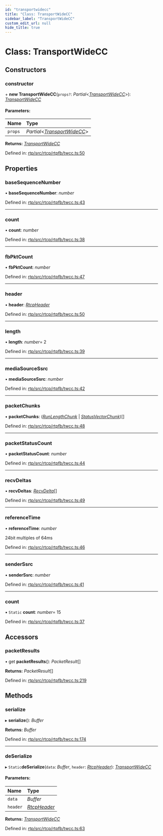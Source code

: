 ```yaml
---
id: "transportwidecc"
title: "Class: TransportWideCC"
sidebar_label: "TransportWideCC"
custom_edit_url: null
hide_title: true
---
```


# Class: TransportWideCC

## Constructors

### constructor

\+ **new TransportWideCC**(`props?`: *Partial*<[*TransportWideCC*](transportwidecc.md)\>): [*TransportWideCC*](transportwidecc.md)

#### Parameters:

Name | Type |
:------ | :------ |
`props` | *Partial*<[*TransportWideCC*](transportwidecc.md)\> |

**Returns:** [*TransportWideCC*](transportwidecc.md)

Defined in: [rtp/src/rtcp/rtpfb/twcc.ts:50](https://github.com/shinyoshiaki/werift-webrtc/blob/4277d59/packages/rtp/src/rtcp/rtpfb/twcc.ts#L50)

## Properties

### baseSequenceNumber

• **baseSequenceNumber**: *number*

Defined in: [rtp/src/rtcp/rtpfb/twcc.ts:43](https://github.com/shinyoshiaki/werift-webrtc/blob/4277d59/packages/rtp/src/rtcp/rtpfb/twcc.ts#L43)

___

### count

• **count**: *number*

Defined in: [rtp/src/rtcp/rtpfb/twcc.ts:38](https://github.com/shinyoshiaki/werift-webrtc/blob/4277d59/packages/rtp/src/rtcp/rtpfb/twcc.ts#L38)

___

### fbPktCount

• **fbPktCount**: *number*

Defined in: [rtp/src/rtcp/rtpfb/twcc.ts:47](https://github.com/shinyoshiaki/werift-webrtc/blob/4277d59/packages/rtp/src/rtcp/rtpfb/twcc.ts#L47)

___

### header

• **header**: [*RtcpHeader*](rtcpheader.md)

Defined in: [rtp/src/rtcp/rtpfb/twcc.ts:50](https://github.com/shinyoshiaki/werift-webrtc/blob/4277d59/packages/rtp/src/rtcp/rtpfb/twcc.ts#L50)

___

### length

• **length**: *number*= 2

Defined in: [rtp/src/rtcp/rtpfb/twcc.ts:39](https://github.com/shinyoshiaki/werift-webrtc/blob/4277d59/packages/rtp/src/rtcp/rtpfb/twcc.ts#L39)

___

### mediaSourceSsrc

• **mediaSourceSsrc**: *number*

Defined in: [rtp/src/rtcp/rtpfb/twcc.ts:42](https://github.com/shinyoshiaki/werift-webrtc/blob/4277d59/packages/rtp/src/rtcp/rtpfb/twcc.ts#L42)

___

### packetChunks

• **packetChunks**: ([*RunLengthChunk*](runlengthchunk.md) \| [*StatusVectorChunk*](statusvectorchunk.md))[]

Defined in: [rtp/src/rtcp/rtpfb/twcc.ts:48](https://github.com/shinyoshiaki/werift-webrtc/blob/4277d59/packages/rtp/src/rtcp/rtpfb/twcc.ts#L48)

___

### packetStatusCount

• **packetStatusCount**: *number*

Defined in: [rtp/src/rtcp/rtpfb/twcc.ts:44](https://github.com/shinyoshiaki/werift-webrtc/blob/4277d59/packages/rtp/src/rtcp/rtpfb/twcc.ts#L44)

___

### recvDeltas

• **recvDeltas**: [*RecvDelta*](recvdelta.md)[]

Defined in: [rtp/src/rtcp/rtpfb/twcc.ts:49](https://github.com/shinyoshiaki/werift-webrtc/blob/4277d59/packages/rtp/src/rtcp/rtpfb/twcc.ts#L49)

___

### referenceTime

• **referenceTime**: *number*

24bit multiples of 64ms

Defined in: [rtp/src/rtcp/rtpfb/twcc.ts:46](https://github.com/shinyoshiaki/werift-webrtc/blob/4277d59/packages/rtp/src/rtcp/rtpfb/twcc.ts#L46)

___

### senderSsrc

• **senderSsrc**: *number*

Defined in: [rtp/src/rtcp/rtpfb/twcc.ts:41](https://github.com/shinyoshiaki/werift-webrtc/blob/4277d59/packages/rtp/src/rtcp/rtpfb/twcc.ts#L41)

___

### count

▪ `Static` **count**: *number*= 15

Defined in: [rtp/src/rtcp/rtpfb/twcc.ts:37](https://github.com/shinyoshiaki/werift-webrtc/blob/4277d59/packages/rtp/src/rtcp/rtpfb/twcc.ts#L37)

## Accessors

### packetResults

• get **packetResults**(): *PacketResult*[]

**Returns:** *PacketResult*[]

Defined in: [rtp/src/rtcp/rtpfb/twcc.ts:219](https://github.com/shinyoshiaki/werift-webrtc/blob/4277d59/packages/rtp/src/rtcp/rtpfb/twcc.ts#L219)

## Methods

### serialize

▸ **serialize**(): *Buffer*

**Returns:** *Buffer*

Defined in: [rtp/src/rtcp/rtpfb/twcc.ts:174](https://github.com/shinyoshiaki/werift-webrtc/blob/4277d59/packages/rtp/src/rtcp/rtpfb/twcc.ts#L174)

___

### deSerialize

▸ `Static`**deSerialize**(`data`: *Buffer*, `header`: [*RtcpHeader*](rtcpheader.md)): [*TransportWideCC*](transportwidecc.md)

#### Parameters:

Name | Type |
:------ | :------ |
`data` | *Buffer* |
`header` | [*RtcpHeader*](rtcpheader.md) |

**Returns:** [*TransportWideCC*](transportwidecc.md)

Defined in: [rtp/src/rtcp/rtpfb/twcc.ts:63](https://github.com/shinyoshiaki/werift-webrtc/blob/4277d59/packages/rtp/src/rtcp/rtpfb/twcc.ts#L63)
